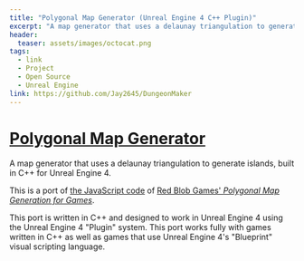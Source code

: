 ```yaml
---
title: "Polygonal Map Generator (Unreal Engine 4 C++ Plugin)"
excerpt: "A map generator that uses a delaunay triangulation to generate islands, built in C++ for Unreal Engine 4."
header:
  teaser: assets/images/octocat.png
tags:
  - link
  - Project
  - Open Source
  - Unreal Engine
link: https://github.com/Jay2645/DungeonMaker
---
```


# [Polygonal Map Generator](https://github.com/Jay2645/Unreal-Polygonal-Map-Gen)

A map generator that uses a delaunay triangulation to generate islands, built in C++ for Unreal Engine 4.

This is a port of [the JavaScript code](https://github.com/amitp/mapgen2) of [Red Blob Games' *Polygonal Map Generation for Games*](http://www-cs-students.stanford.edu/~amitp/game-programming/polygon-map-generation/).

This port is written in C++ and designed to work in Unreal Engine 4 using the Unreal Engine 4 "Plugin" system. This port works fully with games written in C++ as well as games that use Unreal Engine 4's "Blueprint" visual scripting language.
